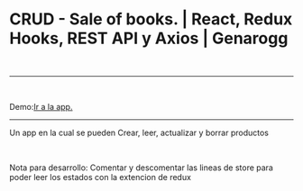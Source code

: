 <h1>CRUD - Sale of books. | React, Redux Hooks, REST API y Axios | Genarogg</h1>
<br/>
<hr/>
<br/>
<p>Demo:<a  href="" target="_blank" rel="noopener noreferrer">Ir a la app.</a></p>
<hr/>
<p>Un app en la cual se pueden Crear, leer, actualizar y borrar productos</p>
<br/>
<p>Nota para desarrollo: Comentar y descomentar las lineas de store para poder leer los estados con la extencion de redux</p>
